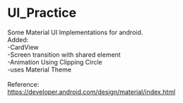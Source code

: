 # UI_Practice
Some Material UI Implementations for android.<br/>
Added:<br/>
-CardView<br/>
-Screen transition with shared element<br/>
-Animation Using Clipping Circle<br/>
-uses Material Theme<br/>
<br/>
Reference:<br/>
https://developer.android.com/design/material/index.html
